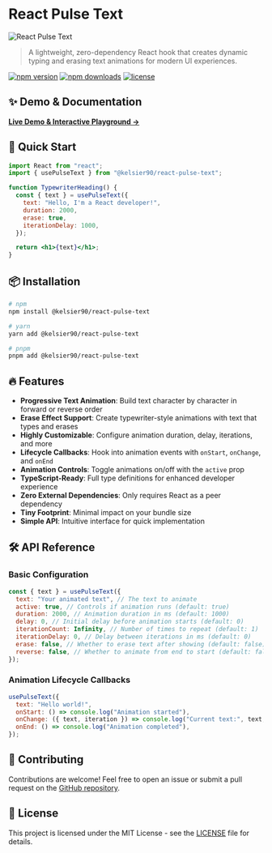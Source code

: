 # React Pulse Text

![React Pulse Text](https://repository-images.githubusercontent.com/244492121/9bfa522a-a95a-4966-9a95-34a09487b420)

> A lightweight, zero-dependency React hook that creates dynamic typing and erasing text animations for modern UI experiences.

[![npm version](https://img.shields.io/npm/v/@kelsier90/react-pulse-text.svg)](https://www.npmjs.com/package/@kelsier90/react-pulse-text)
[![npm downloads](https://img.shields.io/npm/dm/@kelsier90/react-pulse-text.svg)](https://www.npmjs.com/package/@kelsier90/react-pulse-text)
[![license](https://img.shields.io/npm/l/@kelsier90/react-pulse-text.svg)](https://github.com/Kelsier90/React-Pulse-Text/blob/main/LICENSE)

## ✨ Demo & Documentation

**[Live Demo & Interactive Playground →](https://kelsier90.github.io/React-Pulse-Text/)**

## 🚀 Quick Start

```jsx
import React from "react";
import { usePulseText } from "@kelsier90/react-pulse-text";

function TypewriterHeading() {
  const { text } = usePulseText({
    text: "Hello, I'm a React developer!",
    duration: 2000,
    erase: true,
    iterationDelay: 1000,
  });

  return <h1>{text}</h1>;
}
```

## 📦 Installation

```bash
# npm
npm install @kelsier90/react-pulse-text

# yarn
yarn add @kelsier90/react-pulse-text

# pnpm
pnpm add @kelsier90/react-pulse-text
```

## 🔥 Features

- **Progressive Text Animation**: Build text character by character in forward or reverse order
- **Erase Effect Support**: Create typewriter-style animations with text that types and erases
- **Highly Customizable**: Configure animation duration, delay, iterations, and more
- **Lifecycle Callbacks**: Hook into animation events with `onStart`, `onChange`, and `onEnd`
- **Animation Controls**: Toggle animations on/off with the `active` prop
- **TypeScript-Ready**: Full type definitions for enhanced developer experience
- **Zero External Dependencies**: Only requires React as a peer dependency
- **Tiny Footprint**: Minimal impact on your bundle size
- **Simple API**: Intuitive interface for quick implementation

## 🛠️ API Reference

### Basic Configuration

```jsx
const { text } = usePulseText({
  text: "Your animated text", // The text to animate
  active: true, // Controls if animation runs (default: true)
  duration: 2000, // Animation duration in ms (default: 1000)
  delay: 0, // Initial delay before animation starts (default: 0)
  iterationCount: Infinity, // Number of times to repeat (default: 1)
  iterationDelay: 0, // Delay between iterations in ms (default: 0)
  erase: false, // Whether to erase text after showing (default: false)
  reverse: false, // Whether to animate from end to start (default: false)
});
```

### Animation Lifecycle Callbacks

```jsx
usePulseText({
  text: "Hello world!",
  onStart: () => console.log("Animation started"),
  onChange: ({ text, iteration }) => console.log("Current text:", text, "Current iteration:", iteration),
  onEnd: () => console.log("Animation completed"),
});
```

## 🤝 Contributing

Contributions are welcome! Feel free to open an issue or submit a pull request on the [GitHub repository](https://github.com/Kelsier90/React-Pulse-Text).

## 📄 License

This project is licensed under the MIT License - see the [LICENSE](./LICENSE) file for details.
